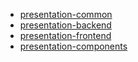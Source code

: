 - [presentation-common](./presentation-common.md)
- [presentation-backend](./presentation-backend.md)
- [presentation-frontend](./presentation-frontend.md)
- [presentation-components](./presentation-components.md)

